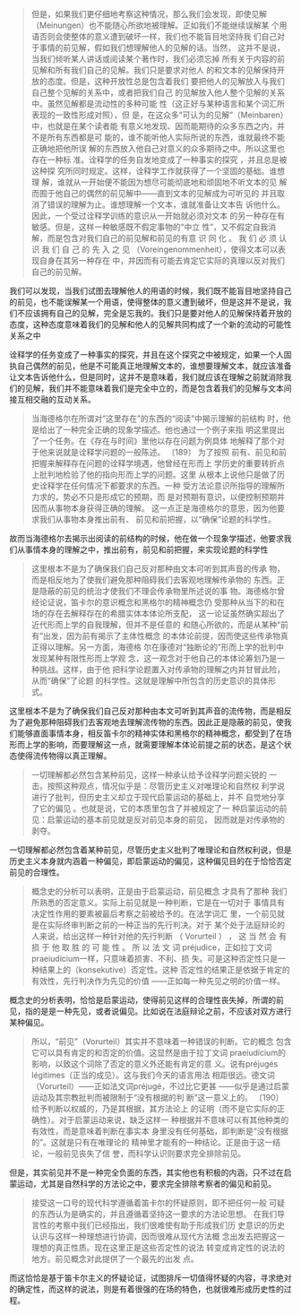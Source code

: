 <blockquote data-pid="VJCkwsDT">但是，如果我们更仔细地考察这种情况，那么我们会发现，即使见解 （Meinungen）也不能随心所欲地被理解。正如我们不能继续误解某 个用语否则会使整体的意义遭到破坏一样，我们也不能盲目地坚持我 们自己对于事情的前见解，假如我们想理解他人的见解的话。当然， 这并不是说，当我们倾听某人讲话或阅读某个著作时，我们必须忘掉 所有关于内容的前见解和所有我们自己的见解。我们只是要求对他人 的和文本的见解保持开放的态度。但是，这种开放性总是包含着我们 要把他人的见解放入与我们自己整个见解的关系中，或者把我们自己 的见解放入他人整个见解的关系中。虽然见解都是流动性的多种可能 性（这正好与某种语言和某个词汇所表现的一致性形成对照），但 是，在这众多“可认为的见解”（Meinbaren）中，也就是在某个读者能 有意义地发现、因而能期待的众多东西之内，并不是所有东西都是可 能的，谁不能听他人实际所说的东西，谁就最终不能正确地把他所误 解的东西放入他自己对意义的众多期待之中。所以这里也存在一种标 准。诠释学的任务自发地变成了一种事实的探究 ，并且总是被这种探 究所同时规定。这样，诠释学工作就获得了一个坚固的基础。谁想理 解，谁就从一开始便不能因为想尽可能彻底地和顽固地不听文本的见 解而囿于他自己的偶然的前见解中——直到文本的见解成为可听见的 并且取消了错误的理解为止。谁想理解一个文本，谁就准备让文本告 诉他什么。因此，一个受过诠释学训练的意识从一开始就必须对文本 的另一种存在有敏感。但是，这样一种敏感既不假定事物的“中立 性”，又不假定自我消解，而是包含对我们自己的前见解和前见的有意 识 同 化 。 我 们 必 须 认 识 我 们 自 己 的 先 入 之 见 （Voreingenommenheit），使得文本可以表现自身在其另一种存在 中，并因而有可能去肯定它实际的真理以反对我们自己的前见解。</blockquote><p data-pid="q0DnIMXH">我们可以发现，当我们试图去理解他人的用语的时候，我们既不能盲目地坚持自己的前见，也不能误解某一个用语，使得整体的意义遭到破坏，但是这并不是说，我们不应该拥有自己的见解，完全是忘我的。我们只是要对他人的见解保持着开放的态度，这种态度意味着我们的见解和他人的见解共同构成了一个新的流动的可能性关系之中</p><p data-pid="d1Ma1ZCN">诠释学的任务变成了一种事实的探究，并且在这个探究之中被规定，如果一个人固执自己偶然的前见，他是不可能真正地理解文本的，谁想要理解文本，就应该准备让文本告诉他什么，但是同时，这并不是意味着，我们就应该在理解之前就消除我们的见解，我们并不能意味着我们是完全中立的，而是包含着我们的见解与文本间接互相交融的互动关系。</p><blockquote data-pid="0ud8wkmk">当海德格尔在所谓对“这里存在”的东西的“阅读”中揭示理解的前结构 时，他是给出了一种完全正确的现象学描述。他也通过一个例子来指 明这里提出了一个任务。在《存在与时间》里他以存在问题为例具体 地解释了那个对于他来说就是诠释学问题的一般陈述。 〔189〕 为了按照 前有、前见和前把握来解释存在问题的诠释学境遇，他曾经在形而上 学历史的重要转折点上批判地检验了他的指向形而上学的问题。这里 从根本上说他只是做了历史诠释学在任何情况下都要求的东西。一种 受方法论意识所指导的理解所力求的，势必不只是形成它的预期，而 是对预期有意识，以便控制预期并因而从事物本身获得正确的理解。 这一点正是海德格尔的意思，因为他要求我们从事物本身推出前有、 前见和前把握，以“确保”论题的科学性。</blockquote><p data-pid="QZjCSS6W">故而当海德格尔去揭示出阅读的前结构的时候，他在做一个现象学描述，他要求我们从事情本身的理解之中，推出前有，前见和前把握，来实现论题的科学性</p><blockquote data-pid="FQF-bDQS">这里根本不是为了确保我们自己反对那种由文本可听到其声音的传承 物，而是相反地为了使我们避免那种阻碍我们去客观地理解传承物的 东西。正是隐蔽的前见的统治才使我们不理会传承物里所述说的事 物。海德格尔曾经论证说，笛卡尔的意识概念和黑格尔的精神概念仍 受那种从当下的和在场的存在去解释存在的希腊实体本体论所支配， 这一论证虽然确实超出了近代形而上学的自我理解，但并不是任意的 和随心所欲的，而是从某种“前有”出发，因为前有揭示了主体性概念 的本体论前提，因而使这些传承物真正得以理解。另一方面，海德格 尔在康德对“独断论的”形而上学的批判中发现某种有限性形而上学观 念，这一观念对于他自己的本体论筹划乃是一种挑战。这样，由于他 把科学论题置入对传承物的理解之内并甘冒此险，从而“确保”了论题 的科学性。这就是理解中所包含的历史意识的具体形式。 </blockquote><p data-pid="bmHjXu-f">这里根本不是为了确保我们自己反对那种由本文可听到其声音的流传物，而是相反为了避免那种阻碍我们去客观地去理解流传物的东西。因此正是隐蔽的前见，使我们能够直面事情本身，相反笛卡尔的精神实体和黑格尔的精神概念，都受到了在场形而上学的影响，而要理解这一点，就需要理解本体论前提之前的状态，是这个状态使得流传物得以真正理解。</p><blockquote data-pid="-LGFJoJ1">一切理解都必然包含某种前见，这样一种承认给予诠释学问题尖锐的 一击。按照这种观点，情况似乎是：尽管历史主义对唯理论和自然权 利学说进行了批判，但历史主义却立于现代启蒙运动的基础上，并不 自觉地分享了它的偏见 。也就是说，它的本质里包含了并被规定了一 种启蒙运动的前见：启蒙运动的基本前见就是反对前见本身的前见， 因而就是对传承物的剥夺。</blockquote><p data-pid="MfaqGnAK">一切理解都必然包含着某种前见，尽管历史主义批判了唯理论和自然权利说，但是历史主义本身就内涵着一种偏见，即启蒙运动的偏见，这种偏见目的在于恰恰否定前见的合理性。</p><blockquote data-pid="XaU_4Dhn">概念史的分析可以表明，正是由于启蒙运动，前见概念 才具有了那种 我们所熟悉的否定意义。实际上前见就是一种判断，它是在一切对于 事情具有决定性作用的要素被最后考察之前被给予的。在法学词汇 里，一个前见就是在实际终审判断之前的一种正当的先行判决。对于 某个处于法庭辩论的人来说，给出这样一种针对他的先行判断 （ Vorurteil ） ， 这 当 然 会 有 损 于 他 取 胜 的 可 能 性 。 所 以 法 文 词 préjudice，正如拉丁文词praeiudicium一样，只意味着损害、不利、损 失。可是这种否定性只是一种结果上的（konsekutive）否定性。这种 否定性的结果正是依据于肯定的有效性，先行判决作为先见的价值 ——正如每一种先见之明的价值一样。 </blockquote><p data-pid="Vw8ZV3GN">概念史的分析表明，恰恰是启蒙运动，使得前见这样的合理性丧失掉，所谓的前见，指的是是一种先见，或者说偏见。比如说在法庭辩论之前，不应该对双方进行某种偏见。</p><blockquote data-pid="9pria8vv">所以，“前见”（Vorurteil）其实并不意味着一种错误的判断。它的概念 包含它可以具有肯定的和否定的价值。这显然是由于拉丁文词 praeiudicium的影响，以致这个词除了否定的意义外还能有肯定的意 义。说有préjugés légitimes（正当的成见）。这与我们今天的语言用法 相距很远。德文词（Vorurteil）——正如法文词préjugé，不过比它更甚 ——似乎是通过启蒙运动及其宗教批判而被限制于“没有根据的判 断”这一意义上的。 〔190〕 给予判断以权威的，乃是其根据，其方法论上 的证明（而不是它实际的正确性）。对于启蒙运动来说，缺乏这样一 种根据并不意味可以有其他种类的有效性，而是意味着判断在事实本 身里没有任何基础，即判断是“没有根据的”。这就是只有在唯理论的 精神里才能有的一种结论。正是由于这一结论，一般前见丧失了信 誉，而科学认识则要求完全排除前见。 </blockquote><p data-pid="0MUoP42D">但是，其实前见并不是一种完全负面的东西，其实他也有积极的内涵，只不过在启蒙运动，尤其是自然科学的方法论之中，要求完全排除考察者的偏见和前见。</p><blockquote data-pid="Oz_PJ6Wx">接受这一口号的现代科学遵循着笛卡尔的怀疑原则，即不把任何一般 可疑的东西认为是确实的，并且遵循着坚持这一要求的方法论思想。 在我们导言性的考察中我们已经指出，我们很难使有助于形成我们历 史意识的历史认识与这样一种理想进行协调，因而很难从现代方法概 念出发去把握这一理想的真正性质。现在这里正是这些否定性的说法 转变成肯定性的说法的地方。前见概念对此提供了一个最先的出发 点。 </blockquote><p data-pid="6bI6nfb6">而这恰恰是基于笛卡尔主义的怀疑论证，试图排斥一切值得怀疑的内容，寻求绝对的确定性，而这样的说法，则是有着很强的在场的特色，也就很难形成历史性的过程。</p><p></p>
